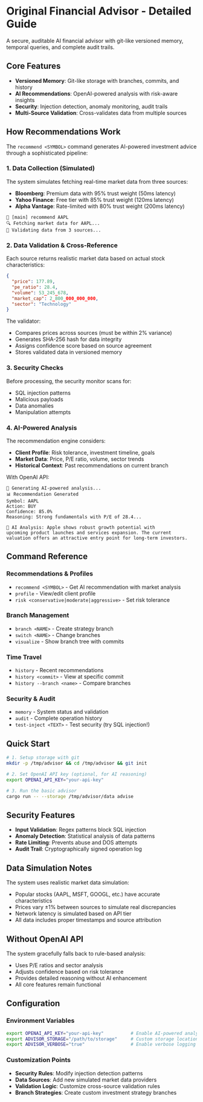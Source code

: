 # Original Financial Advisor - Detailed Guide

A secure, auditable AI financial advisor with git-like versioned memory, temporal queries, and complete audit trails.

## Core Features

- **Versioned Memory**: Git-like storage with branches, commits, and history
- **AI Recommendations**: OpenAI-powered analysis with risk-aware insights
- **Security**: Injection detection, anomaly monitoring, audit trails
- **Multi-Source Validation**: Cross-validates data from multiple sources

## How Recommendations Work

The `recommend <SYMBOL>` command generates AI-powered investment advice through a sophisticated pipeline:

### 1. Data Collection (Simulated)
The system simulates fetching real-time market data from three sources:
- **Bloomberg**: Premium data with 95% trust weight (50ms latency)
- **Yahoo Finance**: Free tier with 85% trust weight (120ms latency)  
- **Alpha Vantage**: Rate-limited with 80% trust weight (200ms latency)

```
🏦 [main] recommend AAPL
🔍 Fetching market data for AAPL...
📡 Validating data from 3 sources...
```

### 2. Data Validation & Cross-Reference
Each source returns realistic market data based on actual stock characteristics:
```json
{
  "price": 177.89,
  "pe_ratio": 28.4,
  "volume": 53_245_678,
  "market_cap": 2_800_000_000_000,
  "sector": "Technology"
}
```

The validator:
- Compares prices across sources (must be within 2% variance)
- Generates SHA-256 hash for data integrity
- Assigns confidence score based on source agreement
- Stores validated data in versioned memory

### 3. Security Checks
Before processing, the security monitor scans for:
- SQL injection patterns
- Malicious payloads  
- Data anomalies
- Manipulation attempts

### 4. AI-Powered Analysis
The recommendation engine considers:
- **Client Profile**: Risk tolerance, investment timeline, goals
- **Market Data**: Price, P/E ratio, volume, sector trends
- **Historical Context**: Past recommendations on current branch

With OpenAI API:
```
🧠 Generating AI-powered analysis...
📊 Recommendation Generated
Symbol: AAPL
Action: BUY
Confidence: 85.0%
Reasoning: Strong fundamentals with P/E of 28.4...

🤖 AI Analysis: Apple shows robust growth potential with 
upcoming product launches and services expansion. The current 
valuation offers an attractive entry point for long-term investors.
```

## Command Reference

### Recommendations & Profiles
- `recommend <SYMBOL>` - Get AI recommendation with market analysis
- `profile` - View/edit client profile  
- `risk <conservative|moderate|aggressive>` - Set risk tolerance

### Branch Management  
- `branch <NAME>` - Create strategy branch
- `switch <NAME>` - Change branches
- `visualize` - Show branch tree with commits

### Time Travel
- `history` - Recent recommendations
- `history <commit>` - View at specific commit
- `history --branch <name>` - Compare branches

### Security & Audit
- `memory` - System status and validation
- `audit` - Complete operation history
- `test-inject <TEXT>` - Test security (try SQL injection!)

## Quick Start

```bash
# 1. Setup storage with git
mkdir -p /tmp/advisor && cd /tmp/advisor && git init

# 2. Set OpenAI API key (optional, for AI reasoning)
export OPENAI_API_KEY="your-api-key"

# 3. Run the basic advisor
cargo run -- --storage /tmp/advisor/data advise
```

## Security Features
- **Input Validation**: Regex patterns block SQL injection
- **Anomaly Detection**: Statistical analysis of data patterns
- **Rate Limiting**: Prevents abuse and DOS attempts
- **Audit Trail**: Cryptographically signed operation log

## Data Simulation Notes
The system uses realistic market data simulation:
- Popular stocks (AAPL, MSFT, GOOGL, etc.) have accurate characteristics
- Prices vary ±1% between sources to simulate real discrepancies  
- Network latency is simulated based on API tier
- All data includes proper timestamps and source attribution

## Without OpenAI API
The system gracefully falls back to rule-based analysis:
- Uses P/E ratios and sector analysis
- Adjusts confidence based on risk tolerance
- Provides detailed reasoning without AI enhancement
- All core features remain functional

## Configuration

### Environment Variables
```bash
export OPENAI_API_KEY="your-api-key"          # Enable AI-powered analysis
export ADVISOR_STORAGE="/path/to/storage"     # Custom storage location
export ADVISOR_VERBOSE="true"                 # Enable verbose logging
```

### Customization Points
- **Security Rules**: Modify injection detection patterns
- **Data Sources**: Add new simulated market data providers
- **Validation Logic**: Customize cross-source validation rules
- **Branch Strategies**: Create custom investment strategy branches